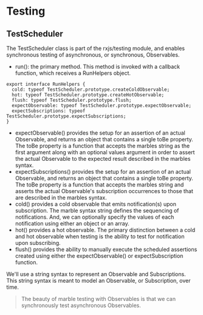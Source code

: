 # Testing

## TestScheduler

The TestScheduler class is part of the rxjs/testing module, and enables synchronous testing of asynchronous, or synchronous, Observables.

- run(): the primary method. This method is invoked with a callback function, which receives a RunHelpers object.

```
export interface RunHelpers {
  cold: typeof TestScheduler.prototype.createColdObservable;
  hot: typeof TestScheduler.prototype.createHotObservable;
  flush: typeof TestScheduler.prototype.flush;
  expectObservable: typeof TestScheduler.prototype.expectObservable;
  expectSubscriptions: typeof TestScheduler.prototype.expectSubscriptions;
}
````

- expectObservable() provides the setup for an assertion of an actual Observable, and returns an object that contains a single toBe property. The toBe property is a function that accepts the marbles string as the first argument along with an optional values argument in order to assert the actual Observable to the expected result described in the marbles syntax.
- expectSubscriptions() provides the setup for an assertion of an actual Observable, and returns an object that contains a single toBe property. The toBe property is a function that accepts the marbles string and asserts the actual Observable's subscription occurrences to those that are described in the marbles syntax.
- cold() provides a cold observable that emits notification(s) upon subscription. The marble syntax string defines the sequencing of notifications. And, we can optionally specify the values of each notification using either an object or an array.
- hot() provides a hot observable. The primary distinction between a cold and hot observable when testing is the ability to test for notification upon subscribing.
- flush() provides the ability to manually execute the scheduled assertions created using either the expectObservable() or expectSubscription function.

We'll use a string syntax to represent an Observable and Subscriptions. This string syntax is meant to model an Observable, or Subscription, over time. 

> The beauty of marble testing with Observables is that we can synchronously test asynchronous Observables.
